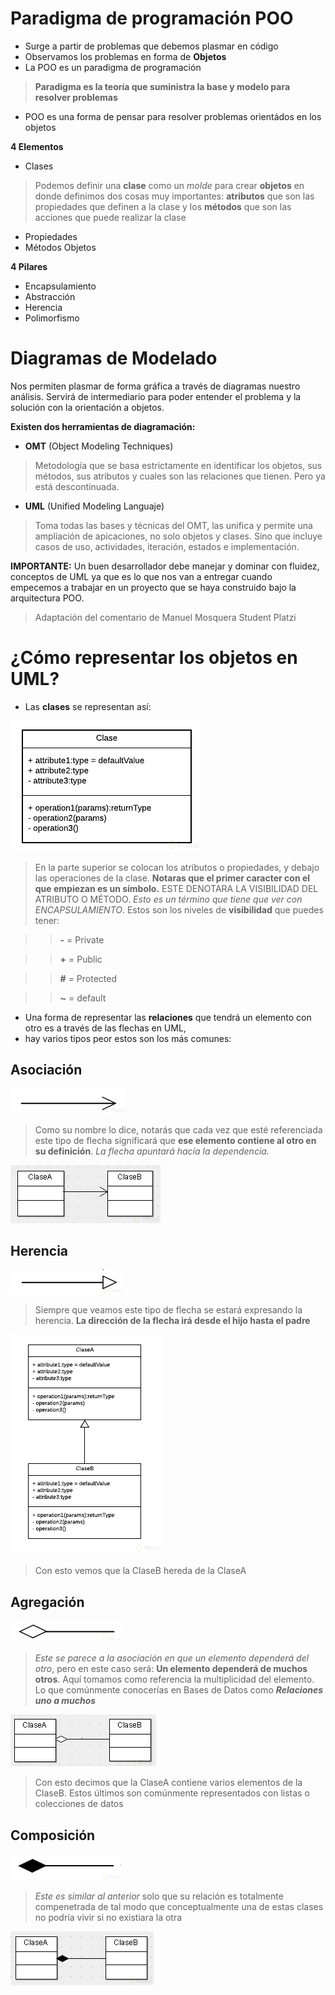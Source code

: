 # Paradigma de programación POO
- Surge a partir de problemas que debemos plasmar en código
- Observamos los problemas en forma de **Objetos**
- La POO es un paradigma de programación 
> **Paradigma es la teoría que suministra la base y modelo para resolver problemas**
- POO es una forma de pensar para resolver problemas orientádos en los objetos

**4 Elementos**
- Clases
> Podemos definir una **clase** como un _molde_ para crear **objetos** en donde definimos dos cosas muy
> importantes: **atributos** que son las propiedades que definen a la clase y los **métodos** que son las acciones
> que puede realizar la clase
- Propiedades
- Métodos Objetos

**4 Pilares**
- Encapsulamiento 
- Abstracción 
- Herencia
- Polimorfismo 

# Diagramas de Modelado

Nos permiten plasmar de forma gráfica a través de diagramas nuestro análisis. Servirá de intermediario para poder entender el problema 
y la solución con la orientación a objetos.

**Existen dos herramientas de diagramación:**
- **OMT** (Object Modeling Techniques)
> Metodología que se basa estrictamente en identificar los objetos, sus métodos, sus atributos y cuales son las relaciones que tienen.
> Pero ya está descontinuada.

- **UML** (Unified Modeling Languaje)
> Toma todas las bases y técnicas del OMT, las unifica y permite una ampliación de apicaciones, no solo objetos y clases.
> Sino que incluye casos de uso, actividades, iteración, estados e implementación.

**IMPORTANTE:** Un buen desarrollador debe manejar y dominar con fluidez, conceptos de UML ya que es lo que nos van a entregar cuando empecemos a trabajar
en un proyecto que se haya construido bajo la arquitectura POO.

> Adaptación del comentario de Manuel Mosquera Student Platzi

# ¿Cómo representar los objetos en UML? 

- Las **clases** se representan así: 
<img src="img_courses/uml_clases.jpg">

> En la parte superior se colocan los atributos o propiedades, y debajo las operaciones de la clase.
> **Notaras que el primer caracter con el que empiezan es un símbolo.** ESTE DENOTARA LA VISIBILIDAD DEL ATRIBUTO O MÉTODO. _Esto es un término que tiene que ver con ENCAPSULAMIENTO_.
> Estos son los niveles de **visibilidad** que puedes tener: 

>> **-** = Private

>> **+** = Public

>> **#** = Protected

>> **~** = default

- Una forma de representar las **relaciones** que tendrá un elemento con otro es a través de las flechas en UML, 
- hay varios tipos peor estos son los más comunes: 

## **Asociación**

<img src="img_courses/uml_asociacion_row.jpg">

> Como su nombre lo dice, notarás que cada vez que esté referenciada este tipo de flecha significará que **ese elemento 
> contiene al otro en su definición**. _La flecha apuntará hacía la dependencia._ 

<img src="img_courses/example_asosiacion.jpg">

## **Herencia**

<img src="img_courses/uml_herencia_row.jpg">

> Siempre que veamos este tipo de flecha se estará expresando la herencia.
> **La dirección de la flecha irá desde el hijo hasta el padre**

<img src="img_courses/example_herencia.jpg">

> Con esto vemos que la ClaseB hereda de la ClaseA

## **Agregación**

<img src="img_courses/uml_agregation.jpg">

> _Este se parece a la asociación en que un elemento dependerá del otro_, pero en este caso 
> será: **Un elemento dependerá de muchos otros**. Aquí tomamos como referencia la multiplicidad del elemento. Lo que comúnmente
> conocerías en Bases de Datos como **_Relaciones uno a muchos_**

<img src="img_courses/example_agregation.jpg">

> Con esto decimos que la ClaseA contiene varios elementos de la ClaseB. Estos últimos son comúnmente representados con listas o colecciones de datos

## **Composición**

<img src="img_courses/uml_composition.jpg">

> _Este es similar al anterior_ solo que su relación es totalmente compenetrada de tal modo 
> que conceptualmente una de estas clases no podría vivir si no existiara la otra

<img src="img_courses/example_composition.jpg">
